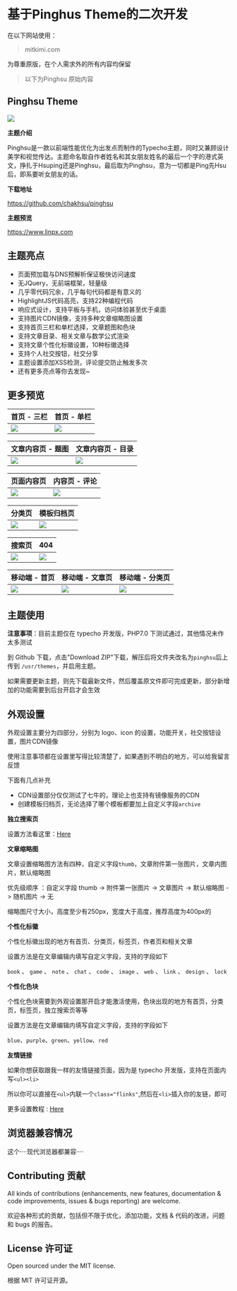 # 基于Pinghus Theme的二次开发
在以下网站使用：
> mitkimi.com

为尊重原版，在个人需求外的所有内容均保留
> 以下为Pinghsu 原始内容

## Pinghsu Theme

![](https://ws1.sinaimg.cn/large/7c98397dgy1fdydr3jw0yj20rs0fntaz.jpg)

**主题介绍**

Pinghsu是一款以前端性能优化为出发点而制作的Typecho主题，同时又兼顾设计美学和视觉传达。主题命名取自作者姓名和其女朋友姓名的最后一个字的港式英文，挣扎于Hsuping还是Pinghsu，最后取为Pinghsu，意为一切都是Ping先Hsu后，即系要听女朋友的话。

**下载地址**

https://github.com/chakhsu/pinghsu

**主题预览**

https://www.linpx.com

## 主题亮点

 - 页面预加载与DNS预解析保证极快访问速度
 - 无JQuery，无前端框架，轻量级
 - 几乎零代码冗余，几乎每句代码都是有意义的
 - HighlightJS代码高亮，支持22种编程代码
 - 响应式设计，支持平板与手机，访问体验甚至优于桌面
 - 支持图片CDN镜像，支持多种文章缩略图设置
 - 支持首页三栏和单栏选择，文章题图和色块
 - 支持文章目录、相关文章与数学公式渲染
 - 支持文章个性化标徽设置，10种标徽选择
 - 支持个人社交按钮，社交分享
 - 主题设置添加XSS检测，评论提交防止触发多次
 - 还有更多亮点等你去发现~

## 更多预览

|首页 - 三栏|首页 - 单栏|
|:------|:------|
|![](https://ws1.sinaimg.cn/large/7c98397dgy1fdyeg1l1gsj211w0udnjj.jpg)|![](https://ws1.sinaimg.cn/large/7c98397dgy1fdyegxxy5sj211w0ud7j2.jpg)|

|文章内容页 - 题图|文章内容页 - 目录|
|:------|:------|
|![](https://ws1.sinaimg.cn/large/7c98397dgy1fdyejnfc0fj211w0ud14o.jpg)|![](https://ws1.sinaimg.cn/large/7c98397dgy1fdyekevycsj211w0ud44f.jpg)|

|页面内容页|内容页 - 评论|
|:------|:------|
|![](https://ws1.sinaimg.cn/large/7c98397dgy1fdyerb4zyjj211w0udn0p.jpg)|![](https://ws1.sinaimg.cn/large/7c98397dgy1fdyern8mfjj211w0ud772.jpg)|

|分类页|模板归档页|
|:------|:------|
|![](https://ws1.sinaimg.cn/large/7c98397dgy1fdyes1yb7fj211w0udwhp.jpg)|![](https://ws1.sinaimg.cn/large/7c98397dgy1fdyesdiqxjj211w0ud0vw.jpg)|

|搜索页|404|
|:------|:------|
|![](https://ws1.sinaimg.cn/large/7c98397dgy1fe0flbno1bj223s1oq15m.jpg)|![](https://ws1.sinaimg.cn/large/7c98397dgy1fe0flvltizj223s1oq79a.jpg)|


|移动端 - 首页|移动端 - 文章页|移动端 - 分类页|
|:------|:------|:------|
|![](https://ws1.sinaimg.cn/large/7c98397dgy1fdyesvc4wij20af0ijagh.jpg)|![](https://ws1.sinaimg.cn/large/7c98397dgy1fdyetejn5sj20af0ijta2.jpg)|![](https://ws1.sinaimg.cn/large/7c98397dgy1fdyetxmwe1j20af0ijdgj.jpg)|

## 主题使用

**注意事项**：目前主题仅在 typecho 开发版，PHP7.0 下测试通过，其他情况未作太多测试

到 Github 下载，点击"Download ZIP"下载，解压后将文件夹改名为`pinghsu`后上传到 `/usr/themes`，并启用主题。

如果需要更新主题，则先下载最新文件，然后覆盖原文件即可完成更新，部分新增加的功能需要到后台开启才会生效

## 外观设置

外观设置主要分为四部分，分别为 logo、icon 的设置，功能开关，社交按钮设置，图片CDN镜像

使用注意事项都在设置里写得比较清楚了，如果遇到不明白的地方，可以给我留言反馈

下面有几点补充

 - CDN设置部分仅仅测试了七牛的，理论上也支持有镜像服务的CDN
 - 创建模板归档页，无论选择了哪个模板都要加上自定义字段`archive`

**独立搜索页**

设置方法看这里：[Here](https://www.linpx.com/p/add-a-separate-search-page-to-the-pinghsu-theme.html)

**文章缩略图**

文章设置缩略图方法有四种，自定义字段`thumb`，文章附件第一张图片，文章内图片，默认缩略图

优先级顺序 ：自定义字段 thumb -> 附件第一张图片 -> 文章图片 -> 默认缩略图 -> 随机图片 -> 无

缩略图尺寸大小，高度至少有250px，宽度大于高度，推荐高度为400px的

**个性化标徽**

个性化标徽出现的地方有首页、分类页，标签页，作者页和相关文章

设置方法是在文章编辑内填写自定义字段，支持的字段如下

`book` 、 `game` 、 `note` 、 `chat` 、 `code` 、 `image` 、 `web` 、 `link` 、 `design` 、 `lock`

**个性化色块**

个性化色块需要到外观设置那开启才能激活使用，色块出现的地方有首页，分类页，标签页，独立搜索页等等

设置方法是在文章编辑内填写自定义字段，支持的字段如下

`blue`、`purple`、`green`、`yellow`、`red`

**友情链接**

如果你想获取跟我一样的友情链接页面，因为是 typecho 开发版，支持在页面内写`<ul><li>`

所以你可以直接在`<ul>`内联一个`class="flinks"`,然后在`<li>`插入你的友链，即可

更多设置教程 : [Here](https://www.linpx.com/p/more-detailed-pinghsu-theme-set-tutorial.html)

## 浏览器兼容情况

这个····现代浏览器都兼容····

## Contributing 贡献

All kinds of contributions (enhancements, new features, documentation & code improvements, issues & bugs reporting) are welcome.

欢迎各种形式的贡献，包括但不限于优化，添加功能，文档 & 代码的改进，问题和 bugs 的报告。

## License 许可证

Open sourced under the MIT license.

根据 MIT 许可证开源。
